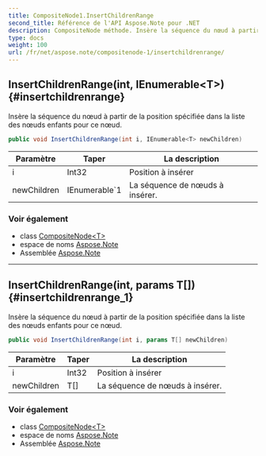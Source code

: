 ```yaml
---
title: CompositeNode1.InsertChildrenRange
second_title: Référence de l'API Aspose.Note pour .NET
description: CompositeNode méthode. Insère la séquence du nœud à partir de la position spécifiée dans la liste des nœuds enfants pour ce nœud.
type: docs
weight: 100
url: /fr/net/aspose.note/compositenode-1/insertchildrenrange/
---
```

## InsertChildrenRange(int, IEnumerable&lt;T&gt;) {#insertchildrenrange}

Insère la séquence du nœud à partir de la position spécifiée dans la liste des nœuds enfants pour ce nœud.

```csharp
public void InsertChildrenRange(int i, IEnumerable<T> newChildren)
```

| Paramètre | Taper | La description |
| --- | --- | --- |
| i | Int32 | Position à insérer |
| newChildren | IEnumerable`1 | La séquence de nœuds à insérer. |

### Voir également

* class [CompositeNode&lt;T&gt;](../)
* espace de noms [Aspose.Note](../../compositenode-1/)
* Assemblée [Aspose.Note](../../../)

---

## InsertChildrenRange(int, params T[]) {#insertchildrenrange_1}

Insère la séquence du nœud à partir de la position spécifiée dans la liste des nœuds enfants pour ce nœud.

```csharp
public void InsertChildrenRange(int i, params T[] newChildren)
```

| Paramètre | Taper | La description |
| --- | --- | --- |
| i | Int32 | Position à insérer |
| newChildren | T[] | La séquence de nœuds à insérer. |

### Voir également

* class [CompositeNode&lt;T&gt;](../)
* espace de noms [Aspose.Note](../../compositenode-1/)
* Assemblée [Aspose.Note](../../../)


